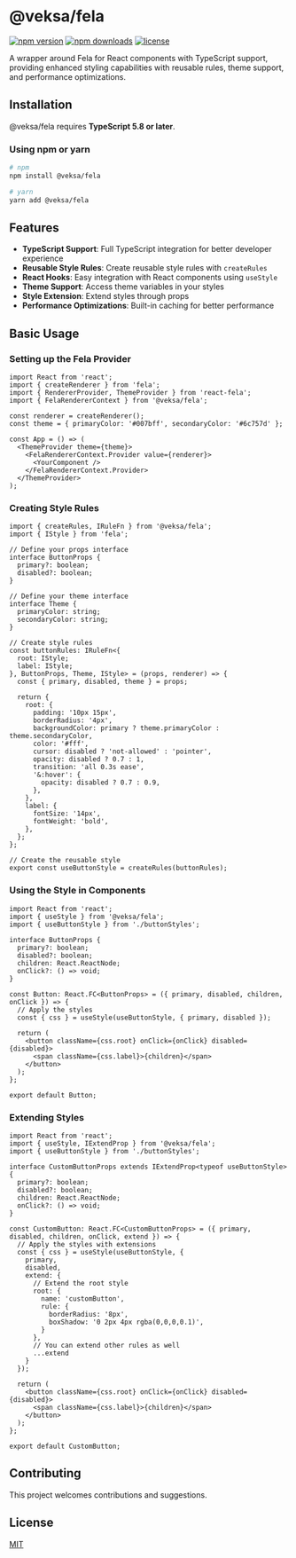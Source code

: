 # @veksa/fela

[![npm version](https://img.shields.io/npm/v/@veksa/fela.svg?style=flat-square)](https://www.npmjs.com/package/@veksa/fela)
[![npm downloads](https://img.shields.io/npm/dm/@veksa/fela.svg?style=flat-square)](https://www.npmjs.com/package/@veksa/fela)
[![license](https://img.shields.io/badge/license-MIT-blue.svg?style=flat-square)](LICENSE.md)

A wrapper around Fela for React components with TypeScript support, providing enhanced styling capabilities with reusable rules, theme support, and performance optimizations.

## Installation

@veksa/fela requires **TypeScript 5.8 or later**.

### Using npm or yarn

```bash
# npm
npm install @veksa/fela

# yarn
yarn add @veksa/fela
```

## Features

- **TypeScript Support**: Full TypeScript integration for better developer experience
- **Reusable Style Rules**: Create reusable style rules with `createRules`
- **React Hooks**: Easy integration with React components using `useStyle`
- **Theme Support**: Access theme variables in your styles
- **Style Extension**: Extend styles through props
- **Performance Optimizations**: Built-in caching for better performance

## Basic Usage

### Setting up the Fela Provider

```tsx
import React from 'react';
import { createRenderer } from 'fela';
import { RendererProvider, ThemeProvider } from 'react-fela';
import { FelaRendererContext } from '@veksa/fela';

const renderer = createRenderer();
const theme = { primaryColor: '#007bff', secondaryColor: '#6c757d' };

const App = () => (
  <ThemeProvider theme={theme}>
    <FelaRendererContext.Provider value={renderer}>
      <YourComponent />
    </FelaRendererContext.Provider>
  </ThemeProvider>
);
```

### Creating Style Rules

```tsx
import { createRules, IRuleFn } from '@veksa/fela';
import { IStyle } from 'fela';

// Define your props interface
interface ButtonProps {
  primary?: boolean;
  disabled?: boolean;
}

// Define your theme interface
interface Theme {
  primaryColor: string;
  secondaryColor: string;
}

// Create style rules
const buttonRules: IRuleFn<{
  root: IStyle;
  label: IStyle;
}, ButtonProps, Theme, IStyle> = (props, renderer) => {
  const { primary, disabled, theme } = props;
  
  return {
    root: {
      padding: '10px 15px',
      borderRadius: '4px',
      backgroundColor: primary ? theme.primaryColor : theme.secondaryColor,
      color: '#fff',
      cursor: disabled ? 'not-allowed' : 'pointer',
      opacity: disabled ? 0.7 : 1,
      transition: 'all 0.3s ease',
      '&:hover': {
        opacity: disabled ? 0.7 : 0.9,
      },
    },
    label: {
      fontSize: '14px',
      fontWeight: 'bold',
    },
  };
};

// Create the reusable style
export const useButtonStyle = createRules(buttonRules);
```

### Using the Style in Components

```tsx
import React from 'react';
import { useStyle } from '@veksa/fela';
import { useButtonStyle } from './buttonStyles';

interface ButtonProps {
  primary?: boolean;
  disabled?: boolean;
  children: React.ReactNode;
  onClick?: () => void;
}

const Button: React.FC<ButtonProps> = ({ primary, disabled, children, onClick }) => {
  // Apply the styles
  const { css } = useStyle(useButtonStyle, { primary, disabled });
  
  return (
    <button className={css.root} onClick={onClick} disabled={disabled}>
      <span className={css.label}>{children}</span>
    </button>
  );
};

export default Button;
```

### Extending Styles

```tsx
import React from 'react';
import { useStyle, IExtendProp } from '@veksa/fela';
import { useButtonStyle } from './buttonStyles';

interface CustomButtonProps extends IExtendProp<typeof useButtonStyle> {
  primary?: boolean;
  disabled?: boolean;
  children: React.ReactNode;
  onClick?: () => void;
}

const CustomButton: React.FC<CustomButtonProps> = ({ primary, disabled, children, onClick, extend }) => {
  // Apply the styles with extensions
  const { css } = useStyle(useButtonStyle, { 
    primary, 
    disabled,
    extend: {
      // Extend the root style
      root: {
        name: 'customButton',
        rule: {
          borderRadius: '8px',
          boxShadow: '0 2px 4px rgba(0,0,0,0.1)',
        }
      },
      // You can extend other rules as well
      ...extend
    }
  });
  
  return (
    <button className={css.root} onClick={onClick} disabled={disabled}>
      <span className={css.label}>{children}</span>
    </button>
  );
};

export default CustomButton;
```

## Contributing

This project welcomes contributions and suggestions.

## License

[MIT](LICENSE.md)
